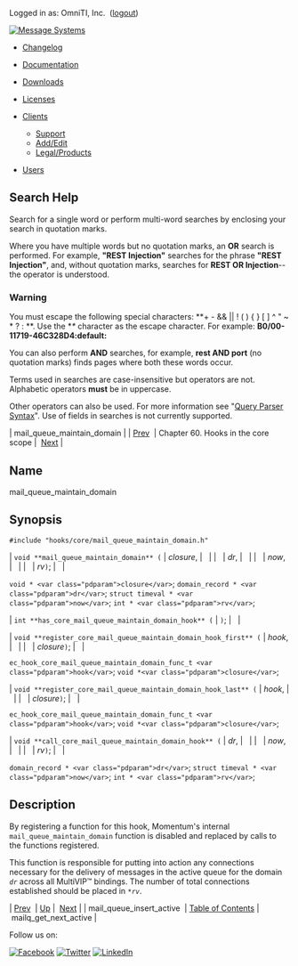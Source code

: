 Logged in as: OmniTI, Inc.  ([logout](https://support.messagesystems.com/logout.php))

[![Message Systems](https://support.messagesystems.com/images/ms-white205.png)](https://support.messagesystems.com/start.php) 

*   [Changelog](https://support.messagesystems.com/start.php?show=changelog)
*   [Documentation](https://support.messagesystems.com/docs/)
*   [Downloads](https://support.messagesystems.com/start.php)

*   [Licenses](https://support.messagesystems.com/license_summary.php)
*   <a href="">Clients</a>
    *   [Support](https://support.messagesystems.com/cs.php)
    *   [Add/Edit](https://support.messagesystems.com/edit_client.php)
    *   [Legal/Products](https://support.messagesystems.com/edit_products.php)
*   [Users](https://support.messagesystems.com/edit_customer.php)

## Search Help

Search for a single word or perform multi-word searches by enclosing your search in quotation marks.

Where you have multiple words but no quotation marks, an **OR** search is performed. For example, **"REST Injection"** searches for the phrase **"REST Injection"**, and, without quotation marks, searches for **REST OR Injection**--the operator is understood.

### Warning

You must escape the following special characters: **+ - && || ! ( ) { } [ ] ^ " ~ * ? : \**. Use the **\** character as the escape character. For example: **B0/00-11719-46C328D4\:default\:**

You can also perform **AND** searches, for example, **rest AND port** (no quotation marks) finds pages where both these words occur.

Terms used in searches are case-insensitive but operators are not. Alphabetic operators **must** be in uppercase.

Other operators can also be used. For more information see "[Query Parser Syntax](https://lucene.apache.org/core/old_versioned_docs/versions/3_0_0/queryparsersyntax.html)". Use of fields in searches is not currently supported.

| mail_queue_maintain_domain |
| [Prev](hooks.core.mail_queue_insert_active.php)  | Chapter 60. Hooks in the core scope |  [Next](hooks.core.mailq_get_next_active.php) |

<a name="hooks.core.mail_queue_maintain_domain"></a>
## Name

mail_queue_maintain_domain

## Synopsis

`#include "hooks/core/mail_queue_maintain_domain.h"`

| `void **mail_queue_maintain_domain** (` | <var class="pdparam">closure</var>, |   |
|   | <var class="pdparam">dr</var>, |   |
|   | <var class="pdparam">now</var>, |   |
|   | <var class="pdparam">rv</var>`)`; |   |

`void * <var class="pdparam">closure</var>`;
`domain_record * <var class="pdparam">dr</var>`;
`struct timeval * <var class="pdparam">now</var>`;
`int * <var class="pdparam">rv</var>`;

| `int **has_core_mail_queue_maintain_domain_hook** (` | `)`; |   |

| `void **register_core_mail_queue_maintain_domain_hook_first** (` | <var class="pdparam">hook</var>, |   |
|   | <var class="pdparam">closure</var>`)`; |   |

`ec_hook_core_mail_queue_maintain_domain_func_t <var class="pdparam">hook</var>`;
`void *<var class="pdparam">closure</var>`;

| `void **register_core_mail_queue_maintain_domain_hook_last** (` | <var class="pdparam">hook</var>, |   |
|   | <var class="pdparam">closure</var>`)`; |   |

`ec_hook_core_mail_queue_maintain_domain_func_t <var class="pdparam">hook</var>`;
`void *<var class="pdparam">closure</var>`;

| `void **call_core_mail_queue_maintain_domain_hook** (` | <var class="pdparam">dr</var>, |   |
|   | <var class="pdparam">now</var>, |   |
|   | <var class="pdparam">rv</var>`)`; |   |

`domain_record * <var class="pdparam">dr</var>`;
`struct timeval * <var class="pdparam">now</var>`;
`int * <var class="pdparam">rv</var>`;<a name="idp10021088"></a>
## Description

By registering a function for this hook, Momentum's internal `mail_queue_maintain_domain` function is disabled and replaced by calls to the functions registered.

This function is responsible for putting into action any connections necessary for the delivery of messages in the active queue for the domain *`dr`* across all MultiVIP™ bindings. The number of total connections established should be placed in *`*rv`*.

| [Prev](hooks.core.mail_queue_insert_active.php)  | [Up](hooks.core.php) |  [Next](hooks.core.mailq_get_next_active.php) |
| mail_queue_insert_active  | [Table of Contents](index.php) |  mailq_get_next_active |

Follow us on:

[![Facebook](https://support.messagesystems.com/images/icon-facebook.png)](http://www.facebook.com/messagesystems) [![Twitter](https://support.messagesystems.com/images/icon-twitter.png)](http://twitter.com/#!/MessageSystems) [![LinkedIn](https://support.messagesystems.com/images/icon-linkedin.png)](http://www.linkedin.com/company/message-systems)